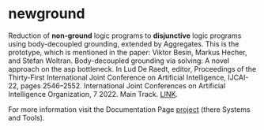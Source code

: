 # newground

Reduction of **non-ground** logic programs to **disjunctive** logic programs using body-decoupled grounding, extended by Aggregates. This is the prototype, which is mentioned in the paper: Viktor Besin, Markus Hecher, and Stefan Woltran. Body-decoupled grounding via solving: A novel approach on the asp bottleneck. In Lud De Raedt, editor, Proceedings of the Thirty-First International Joint Conference on Artificial Intelligence, IJCAI-22, pages 2546–2552. International Joint Conferences on Artificial Intelligence Organization, 7 2022. Main Track. [LINK](https://www.ijcai.org/proceedings/2022/353).

For more information visit the Documentation Page [project](https://www.dbai.tuwien.ac.at/proj/hypar/#systems) (there Systems and Tools).

